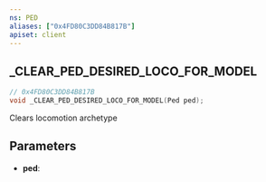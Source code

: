 ```yaml
---
ns: PED
aliases: ["0x4FD80C3DD84B817B"]
apiset: client
---
```

## _CLEAR_PED_DESIRED_LOCO_FOR_MODEL

```c
// 0x4FD80C3DD84B817B
void _CLEAR_PED_DESIRED_LOCO_FOR_MODEL(Ped ped);
```

Clears locomotion archetype

## Parameters
* **ped**:



